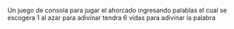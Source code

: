 Un juego de consola para jugar el ahorcado ingresando  palablas el cual se escogera 1 al azar para adivinar tendra 6 vidas para adivinar la palabra
